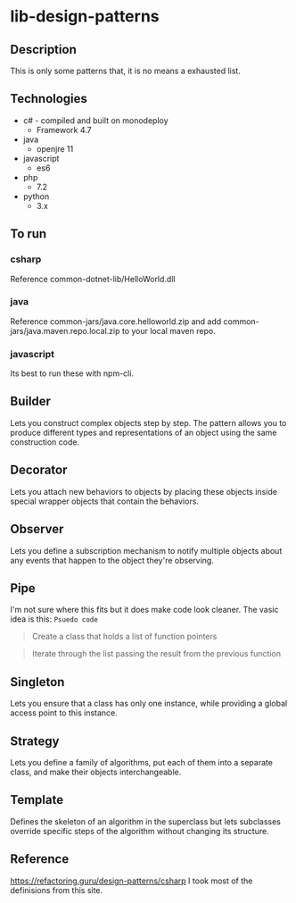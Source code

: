 # lib-design-patterns

## Description
This is only some patterns that, it is no means a exhausted list.

## Technologies
- c# - compiled and built on monodeploy
  - Framework 4.7
- java
  - openjre 11
- javascript
  - es6
- php
  - 7.2
- python
  - 3.x

## To run
### csharp
Reference common-dotnet-lib/HelloWorld.dll

### java
Reference common-jars/java.core.helloworld.zip
and add common-jars/java.maven.repo.local.zip to your local maven repo.

### javascript
Its best to run these with npm-cli.

## Builder
Lets you construct complex objects step by step. The pattern allows you to produce different types and representations of an object using the same construction code.

## Decorator
Lets you attach new behaviors to objects by placing these objects inside special wrapper objects that contain the behaviors.

## Observer
Lets you define a subscription mechanism to notify multiple objects about any events that happen to the object they're observing.

## Pipe
I'm not sure where this fits but it does make code look cleaner. The
vasic idea is this:
`Psuedo code`
> Create a class that holds a list of function pointers

> Iterate through the list passing the result from the previous function

## Singleton
Lets you ensure that a class has only one instance, while providing a global access point to this instance.

## Strategy
Lets you define a family of algorithms, put each of them into a separate class, and make their objects interchangeable.

## Template
Defines the skeleton of an algorithm in the superclass but lets subclasses override specific steps of the algorithm without changing its structure.

## Reference
https://refactoring.guru/design-patterns/csharp
I took most of the definisions from this site.
